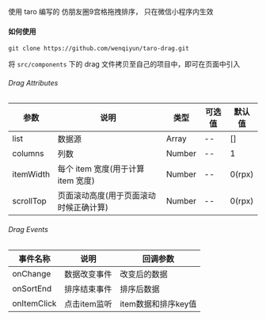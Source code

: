 使用 taro 编写的 仿朋友圈9宫格拖拽排序， 只在微信小程序内生效

#### 如何使用

```
git clone https://github.com/wenqiyun/taro-drag.git
```

将 ```src/components``` 下的 drag 文件拷贝至自己的项目中，即可在页面中引入

###### Drag Attributes

| 参数 | 说明 | 类型 | 可选值 | 默认值 |
| --- | --- | --- | --- | --- |
| list | 数据源 | Array | -- | [] |
| columns | 列数 | Number | -- | 1 |
| itemWidth | 每个 item 宽度(用于计算 item 宽度) | Number | -- | 0(rpx) |
| scrollTop | 页面滚动高度(用于页面滚动时候正确计算) | Number | -- | 0(rpx) |

###### Drag Events

| 事件名称 | 说明 | 回调参数 |
| --- | --- | --- |
| onChange | 数据改变事件| 改变后的数据  |
| onSortEnd | 排序结束事件 | 排序后数据 |
| onItemClick | 点击item监听 | item数据和排序key值 |
